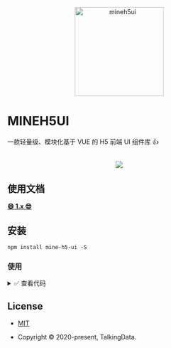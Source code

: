 <p align="center">
    <a href="https://mineh5ui.biaov.cn/">
        <img src="https://mineh5ui.biaov.cn/logo.svg" width="200px" title="mineh5ui" alt="mineh5ui">
    </a>
</p>

# MINEH5UI

一款轻量级、模块化基于 VUE 的 H5 前端 UI 组件库 &#x1F44D;

<h2 style="text-align:center;"><a href="https://mineh5ui.biaov.cn/"><img src="https://img.shields.io/badge/npm-1.3.0-blue" /></a></h2>

## 使用文档

**[&#x1F604; 1.x &#x1F60E;](https://mineh5ui.biaov.cn/)**

## 安装

```Basic
npm install mine-h5-ui -S
```

### 使用

<details>
<summary>&#x2705; 查看代码</summary>

```JavaScript
import Vue from "vue";
import MINEH5UI from "mine-h5-ui";
import "mine-h5-ui/lib/theme-default/index.css";

Vue.use(MINEH5UI);
```

* &#x1F449; 在[快速开始](https://mineh5ui.biaov.cn/#/doc/start)中查看更多信息。<progress></progress>

</details>

## License

* [MIT](http://opensource.org/licenses/MIT)

* Copyright &#x00A9; 2020-present, TalkingData.

[^_^]: 我们改变不了生活，但是我们可以改变对待生活的态度。
[^_^]: 作者就是一个逗比。
